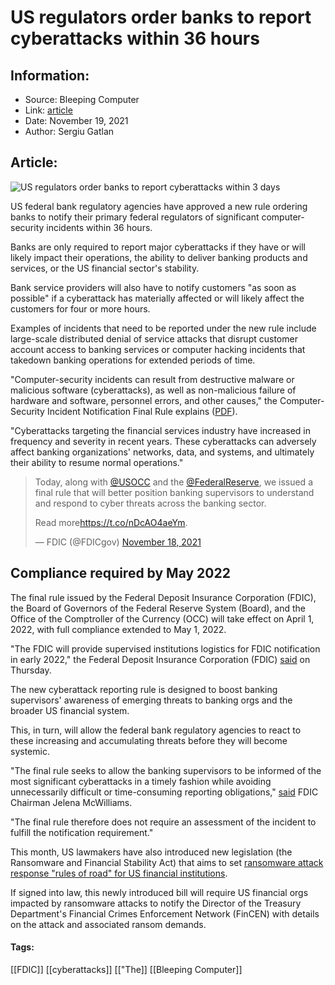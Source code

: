 # US regulators order banks to report cyberattacks within 36 hours
### 

## Information:
+ Source: Bleeping Computer
+ Link: [article](https://www.bleepingcomputer.com/news/security/us-regulators-order-banks-to-report-cyberattacks-within-36-hours/)
+ Date: November 19, 2021
+ Author: Sergiu Gatlan


## Article:
![US regulators order banks to report cyberattacks within 3 days](https://www.bleepstatic.com/content/hl-images/2021/07/15/Lights-Man-Action.jpg)


US federal bank regulatory agencies have approved a new rule ordering banks to notify their primary federal regulators of significant computer-security incidents within 36 hours.


Banks are only required to report major cyberattacks if they have or will likely impact their operations, the ability to deliver banking products and services, or the US financial sector's stability.


Bank service providers will also have to notify customers "as soon as possible" if a cyberattack has materially affected or will likely affect the customers for four or more hours.


Examples of incidents that need to be reported under the new rule include large-scale distributed denial of service attacks that disrupt customer account access to banking services or computer hacking incidents that takedown banking operations for extended periods of time.


"Computer-security incidents can result from destructive malware or malicious software (cyberattacks), as well as non-malicious failure of hardware and software, personnel errors, and other causes," the Computer-Security Incident Notification Final Rule explains ([PDF](https://www.fdic.gov/news/board-matters/2021/2021-11-17-notational-fr.pdf)).


"Cyberattacks targeting the financial services industry have increased in frequency and severity in recent years. These cyberattacks can adversely affect banking organizations' networks, data, and systems, and ultimately their ability to resume normal operations."




> 
> Today, along with [@USOCC](https://twitter.com/USOCC?ref_src=twsrc%5Etfw) and the [@FederalReserve](https://twitter.com/federalreserve?ref_src=twsrc%5Etfw), we issued a final rule that will better position banking supervisors to understand and respond to cyber threats across the banking sector.  
>   
> 
> Read more<https://t.co/nDcAO4aeYm>.
> 
> 
> — FDIC (@FDICgov) [November 18, 2021](https://twitter.com/FDICgov/status/1461430960415821825?ref_src=twsrc%5Etfw)


Compliance required by May 2022
-------------------------------


The final rule issued by the Federal Deposit Insurance Corporation (FDIC), the Board of Governors of the Federal Reserve System (Board), and the Office of the Comptroller of the Currency (OCC) will take effect on April 1, 2022, with full compliance extended to May 1, 2022.


"The FDIC will provide supervised institutions logistics for FDIC notification in early 2022," the Federal Deposit Insurance Corporation (FDIC) [said](https://www.fdic.gov/news/financial-institution-letters/2021/fil21074.html) on Thursday.


The new cyberattack reporting rule is designed to boost banking supervisors' awareness of emerging threats to banking orgs and the broader US financial system. 


This, in turn, will allow the federal bank regulatory agencies to react to these increasing and accumulating threats before they will become systemic.


"The final rule seeks to allow the banking supervisors to be informed of the most significant cyberattacks in a timely fashion while avoiding unnecessarily difficult or time-consuming reporting obligations," [said](https://www.fdic.gov/news/speeches/2021/spnov1821.html) FDIC Chairman Jelena McWilliams.


"The final rule therefore does not require an assessment of the incident to fulfill the notification requirement."


This month, US lawmakers have also introduced new legislation (the Ransomware and Financial Stability Act) that aims to set [ransomware attack response "rules of road" for US financial institutions](https://www.bleepingcomputer.com/news/security/new-bill-sets-ransomware-attack-response-rules-for-us-financial-orgs/https://www.bleepingcomputer.com/news/security/new-bill-sets-ransomware-attack-response-rules-for-us-financial-orgs/).


If signed into law, this newly introduced bill will require US financial orgs impacted by ransomware attacks to notify the Director of the Treasury Department's Financial Crimes Enforcement Network (FinCEN) with details on the attack and associated ransom demands.




#### Tags:
[[FDIC]] [[cyberattacks]] [["The]] [[Bleeping Computer]]
